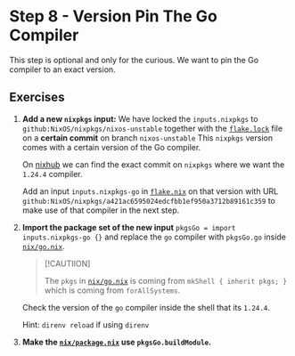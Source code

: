 # Step 8 - Version Pin The Go Compiler

This step is optional and only for the curious. We want to pin the Go compiler
to an exact version.

## Exercises

1. **Add a new `nixpkgs` input:** We have locked the `inputs.nixpkgs` to
   `github:NixOS/nixpkgs/nixos-unstable` together with the
   [`flake.lock`](flake.lock) file on a **certain commit** on branch
   `nixos-unstable` This `nixpkgs` version comes with a certain version of the
   Go compiler.

   On [nixhub](https://www.nixhub.io/packages/go) we can find the exact commit
   on `nixpkgs` where we want the `1.24.4` compiler.

   Add an input `inputs.nixpkgs-go` in [`flake.nix`](./flake.nix) on that
   version with URL
   `github:NixOS/nixpkgs/a421ac6595024edcfbb1ef950a3712b89161c359` to make use
   of that compiler in the next step.

2. **Import the package set of the new input**
   `pkgsGo = import inputs.nixpkgs-go {}` and replace the `go` compiler with
   `pkgsGo.go` inside [`nix/go.nix`](nix/go.nix).

   > [!CAUTIION]
   >
   > The `pkgs` in [`nix/go.nix`](nix/go.nix) is coming from
   > `mkShell { inherit pkgs; }` which is coming from `forAllSystems`.

   Check the version of the `go` compiler inside the shell that its `1.24.4`.

   Hint: `direnv reload` if using `direnv`

3. **Make the [`nix/package.nix`](nix/package.nix) use `pkgsGo.buildModule`.**
